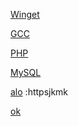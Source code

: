 [Winget](https://aka.ms/getwinget)

[GCC](https://github.com/mmozeiko/build-gcc-mingw/releases)

[PHP](https://windows.php.net/download)

[MySQL](https://dev.mysql.com)

[alo]() :httpsjkmk

[ok][]

[ok]:https://en.opensuse.org/openSUSE:Libzypp_satsolver
